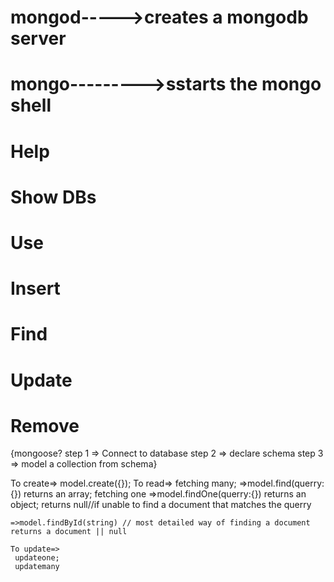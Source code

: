 # mongod----->creates a mongodb server

# mongo--------->sstarts the mongo shell

# Help

# Show DBs

# Use

# Insert

# Find

# Update

# Remove

{mongoose?
step 1 => Connect to database
step 2 => declare schema
step 3 => model a collection from schema}

To create=> model.create({});
To read=>
fetching many;
   =>model.find(querry:{})
   returns an array;
fetching one
   =>model.findOne(querry:{})
      returns an object;
      returns null//if unable to find a document that matches the querry

    =>model.findById(string) // most detailed way of finding a document 
    returns a document || null 

    To update=>
     updateone;
     updatemany   
